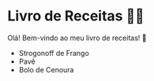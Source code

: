 # Livro de Receitas :man_cook:

Olá! Bem-vindo ao meu livro de receitas! :wave:

- Strogonoff de Frango
- Pavê 
- Bolo de Cenoura

